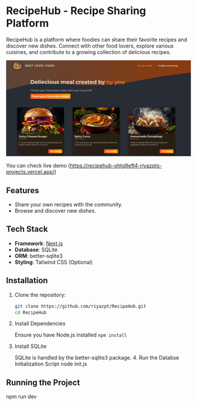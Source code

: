 # RecipeHub - Recipe Sharing Platform

RecipeHub is a platform where foodies can share their favorite recipes and discover new dishes. Connect with other food lovers, explore various cuisines, and contribute to a growing collection of delicious recipes.

![Tic Tac Toe Game Screenshot](public/RecipeHub.png)

You can check live demo (https://recipehub-ohtg9eft4-riyazpts-projects.vercel.app/)

## Features

- Share your own recipes with the community.
- Browse and discover new dishes.

## Tech Stack

- **Framework**: [Next.js](https://nextjs.org)
- **Database**: SQLite
- **ORM**: better-sqlite3
- **Styling**: Tailwind CSS (Optional)

## Installation

1. Clone the repository:
   ```bash
   git clone https://github.com/riyazpt/RecipeHub.git
   cd RecipeHub
   ```
2. Install Dependencies

   Ensure you have Node.js installed
   `npm install`

3. Install SQLite

   SQLite is handled by the better-sqlite3 package. 4. Run the Databse Initialization Script
   node init.js

## Running the Project

npm run dev
